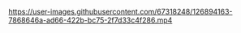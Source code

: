 
https://user-images.githubusercontent.com/67318248/126894163-7868646a-ad66-422b-bc75-2f7d33c4f286.mp4

